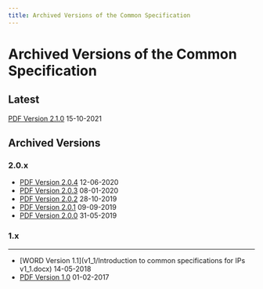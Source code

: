 ```yaml
---
title: Archived Versions of the Common Specification
---
```

Archived Versions of the Common Specification
=============================================

Latest
------
[PDF Version 2.1.0](/pdf/eark-csip.pdf) 15-10-2021

Archived Versions
-----------------
### 2.0.x
- [PDF Version 2.0.4](v2_0/eark-csip-v2-0-4.pdf) 12-06-2020
- [PDF Version 2.0.3](v2_0/eark-csip-v2-0-3.pdf) 08-01-2020
- [PDF Version 2.0.2](v2_0/eark-csip-v2-0-2.pdf) 28-10-2019
- [PDF Version 2.0.1](v2_0/eark-csip-v2-0-1.pdf) 09-09-2019
- [PDF Version 2.0.0](v2_0/eark-csip-v2-0-0.pdf) 31-05-2019

### 1.x
-----------
- [WORD Version 1.1](v1_1/Introduction to common specifications for IPs v1_1.docx) 14-05-2018
- [PDF Version 1.0](v1_0/Common_Specifications_for_IPs_v10.pdf) 01-02-2017
